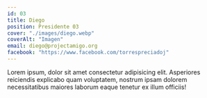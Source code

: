 ```yaml
---
id: 03
title: Diego
position: Presidente 03
cover: "./images/diego.webp"
coverAlt: "Imagen"
email: diego@projectamigo.org
facebook: "https://www.facebook.com/torrespreciadoj"
---
```


Lorem ipsum, dolor sit amet consectetur adipisicing elit. Asperiores
reiciendis explicabo quam voluptatem, nostrum ipsam dolorem necessitatibus
maiores laborum eaque tenetur ex illum officiis!
